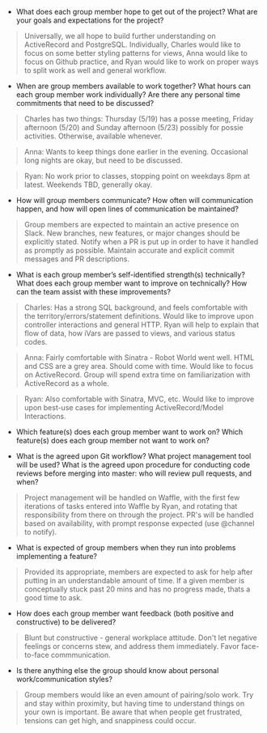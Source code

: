 * What does each group member hope to get out of the project? What are your goals and expectations for the project?

> Universally, we all hope to build further understanding on ActiveRecord and PostgreSQL. Individually, Charles would like to focus on some better styling patterns for views, Anna would like to focus on Github practice, and Ryan would like to work on proper ways to split work as well and general workflow.

* When are group members available to work together? What hours can each group member work individually? Are there any personal time commitments that need to be discussed?

> Charles has two things: Thursday (5/19) has a posse meeting, Friday afternoon (5/20) and Sunday afternoon (5/23) possibly for possie activities. Otherwise, available whenever.

> Anna: Wants to keep things done earlier in the evening. Occasional long nights are okay, but need to be discussed.

> Ryan: No work prior to classes, stopping point on weekdays 8pm at latest. Weekends TBD, generally okay.

* How will group members communicate? How often will communication happen, and how will open lines of communication be maintained?

> Group members are expected to maintain an active presence on Slack. New branches, new features, or major changes should be explicitly stated. Notify when a PR is put up in order to have it handled as promptly as possible. Maintain accurate and explicit commit messages and PR descriptions.

* What is each group member’s self-identified strength(s) technically? What does each group member want to improve on technically? How can the team assist with these improvements?

> Charles: Has a strong SQL background, and feels comfortable with the territory/errors/statement definitions. Would like to improve upon controller interactions and general HTTP. Ryan will help to explain that flow of data, how iVars are passed to views, and various status codes.

> Anna: Fairly comfortable with Sinatra - Robot World went well. HTML and CSS are a grey area. Should come with time. Would like to focus on ActiveRecord. Group will spend extra time on familiarization with ActiveRecord as a whole.

> Ryan: Also comfortable with Sinatra, MVC, etc. Would like to improve upon best-use cases for implementing ActiveRecord/Model Interactions.

* Which feature(s) does each group member want to work on? Which feature(s) does each group member not want to work on?

>

* What is the agreed upon Git workflow? What project management tool will be used? What is the agreed upon procedure for conducting code reviews before merging into master: who will review pull requests, and when?

> Project management will be handled on Waffle, with the first few iterations of tasks entered into Waffle by Ryan, and rotating that responsibility from there on through the project. PR's will be handled based on availability, with prompt response expected (use @channel to notify).

* What is expected of group members when they run into problems implementing a feature?

> Provided its appropriate, members are expected to ask for help after putting in an understandable amount of time. If a given member is conceptually stuck past 20 mins and has no progress made, thats a good time to ask.

* How does each group member want feedback (both positive and constructive) to be delivered?

> Blunt but constructive - general workplace attitude. Don't let negative feelings or concerns stew, and address them immediately. Favor face-to-face commmunication.

* Is there anything else the group should know about personal work/communication styles?

> Group members would like an even amount of pairing/solo work. Try and stay within proximity, but having time to understand things on your own is important. Be aware that when people get frustrated, tensions can get high, and snappiness could occur.
